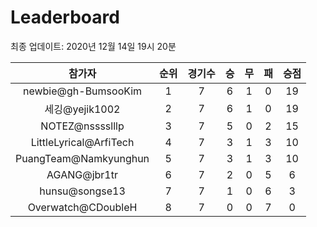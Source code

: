 # Leaderboard
최종 업데이트: 2020년 12월 14일 19시 20분




| 참가자 | 순위 | 경기수 | 승 | 무 | 패 | 승점 |
|:---:|:---:|:---:|:---:|:---:|:---:|:---:|
| newbie@gh-BumsooKim | 1 | 7 | 6 | 1 | 0 | 19 |
| 세깅@yejik1002 | 2 | 7 | 6 | 1 | 0 | 19 |
| NOTEZ@nsssslllp | 3 | 7 | 5 | 0 | 2 | 15 |
| LittleLyrical@ArfiTech | 4 | 7 | 3 | 1 | 3 | 10 |
| PuangTeam@Namkyunghun | 5 | 7 | 3 | 1 | 3 | 10 |
| AGANG@jbr1tr | 6 | 7 | 2 | 0 | 5 | 6 |
| hunsu@songse13 | 7 | 7 | 1 | 0 | 6 | 3 |
| Overwatch@CDoubleH | 8 | 7 | 0 | 0 | 7 | 0 |